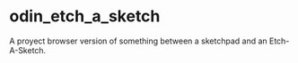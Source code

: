 # odin_etch_a_sketch

A proyect browser version of something between a sketchpad and an Etch-A-Sketch.
